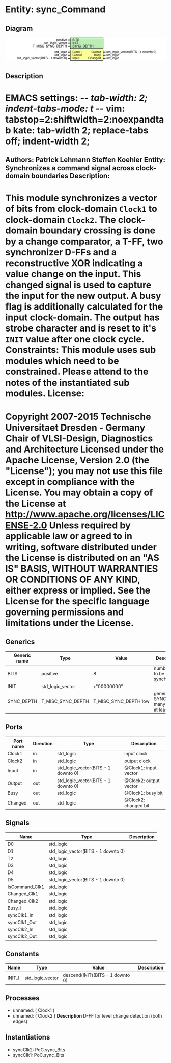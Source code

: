 # Entity: sync_Command

## Diagram

![Diagram](sync_Command.svg "Diagram")
## Description

EMACS settings: -*-  tab-width: 2; indent-tabs-mode: t -*-
vim: tabstop=2:shiftwidth=2:noexpandtab
kate: tab-width 2; replace-tabs off; indent-width 2;
=============================================================================
Authors:         Patrick Lehmann
                 Steffen Koehler
Entity:          Synchronizes a command signal across clock-domain boundaries
Description:
-------------------------------------
This module synchronizes a vector of bits from clock-domain ``Clock1`` to
clock-domain ``Clock2``. The clock-domain boundary crossing is done by a
change comparator, a T-FF, two synchronizer D-FFs and a reconstructive
XOR indicating a value change on the input. This changed signal is used
to capture the input for the new output. A busy flag is additionally
calculated for the input clock-domain. The output has strobe character
and is reset to it's ``INIT`` value after one clock cycle.
Constraints:
  This module uses sub modules which need to be constrained. Please
  attend to the notes of the instantiated sub modules.
License:
=============================================================================
Copyright 2007-2015 Technische Universitaet Dresden - Germany
                    Chair of VLSI-Design, Diagnostics and Architecture
Licensed under the Apache License, Version 2.0 (the "License");
you may not use this file except in compliance with the License.
You may obtain a copy of the License at
   http://www.apache.org/licenses/LICENSE-2.0
Unless required by applicable law or agreed to in writing, software
distributed under the License is distributed on an "AS IS" BASIS,
WITHOUT WARRANTIES OR CONDITIONS OF ANY KIND, either express or implied.
See the License for the specific language governing permissions and
limitations under the License.
=============================================================================
## Generics

| Generic name | Type              | Value                 | Description                                 |
| ------------ | ----------------- | --------------------- | ------------------------------------------- |
| BITS         | positive          | 8                     | number of bit to be synchronized            |
| INIT         | std_logic_vector  | x"00000000"           |                                             |
| SYNC_DEPTH   | T_MISC_SYNC_DEPTH | T_MISC_SYNC_DEPTH'low | generate SYNC_DEPTH many stages, at least 2 |
## Ports

| Port name | Direction | Type                                | Description            |
| --------- | --------- | ----------------------------------- | ---------------------- |
| Clock1    | in        | std_logic                           | <Clock>  input clock   |
| Clock2    | in        | std_logic                           | <Clock>  output clock  |
| Input     | in        | std_logic_vector(BITS - 1 downto 0) | @Clock1: input vector  |
| Output    | out       | std_logic_vector(BITS - 1 downto 0) | @Clock2: output vector |
| Busy      | out       | std_logic                           | @Clock1: busy bit      |
| Changed   | out       | std_logic                           | @Clock2: changed bit   |
## Signals

| Name           | Type                                | Description |
| -------------- | ----------------------------------- | ----------- |
| D0             | std_logic                           |             |
| D1             | std_logic_vector(BITS - 1 downto 0) |             |
| T2             | std_logic                           |             |
| D3             | std_logic                           |             |
| D4             | std_logic                           |             |
| D5             | std_logic_vector(BITS - 1 downto 0) |             |
| IsCommand_Clk1 | std_logic                           |             |
| Changed_Clk1   | std_logic                           |             |
| Changed_Clk2   | std_logic                           |             |
| Busy_i         | std_logic                           |             |
| syncClk1_In    | std_logic                           |             |
| syncClk1_Out   | std_logic                           |             |
| syncClk2_In    | std_logic                           |             |
| syncClk2_Out   | std_logic                           |             |
## Constants

| Name   | Type             | Value                             | Description |
| ------ | ---------------- | --------------------------------- | ----------- |
| INIT_I | std_logic_vector |  descend(INIT)(BITS - 1 downto 0) |             |
## Processes
- unnamed: ( Clock1 )
- unnamed: ( Clock2 )
**Description**
D-FF for level change detection (both edges)

## Instantiations

- syncClk2: PoC.sync_Bits
- syncClk1: PoC.sync_Bits
